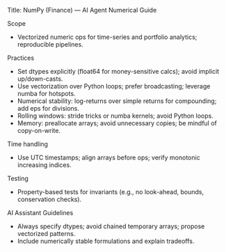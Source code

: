 Title: NumPy (Finance) — AI Agent Numerical Guide

Scope
- Vectorized numeric ops for time-series and portfolio analytics; reproducible pipelines.

Practices
- Set dtypes explicitly (float64 for money-sensitive calcs); avoid implicit up/down-casts.
- Use vectorization over Python loops; prefer broadcasting; leverage numba for hotspots.
- Numerical stability: log-returns over simple returns for compounding; add eps for divisions.
- Rolling windows: stride tricks or numba kernels; avoid Python loops.
- Memory: preallocate arrays; avoid unnecessary copies; be mindful of copy-on-write.

Time handling
- Use UTC timestamps; align arrays before ops; verify monotonic increasing indices.

Testing
- Property-based tests for invariants (e.g., no look-ahead, bounds, conservation checks).

AI Assistant Guidelines
- Always specify dtypes; avoid chained temporary arrays; propose vectorized patterns.
- Include numerically stable formulations and explain tradeoffs.

